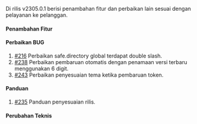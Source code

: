 Di rilis v2305.0.1 berisi penambahan fitur dan perbaikan lain sesuai dengan pelayanan ke pelanggan.

#### Penambahan Fitur

#### Perbaikan BUG

1. [#216](https://github.com/OpenSID/dashboard-saas/issues/216) Perbaikan safe.directory global terdapat double slash.
2. [#238](https://github.com/OpenSID/wiki-saas/issues/238) Perbaikan pembaruan otomatis dengan penamaan versi terbaru menggunakan 6 digit.
3. [#243](https://github.com/OpenSID/wiki-saas/issues/243) Perbaikan penyesuaian tema ketika pembaruan token.

#### Panduan

1. [#235](https://github.com/OpenSID/wiki-saas/issues/235) Panduan penyesuaian rilis.

#### Perubahan Teknis
